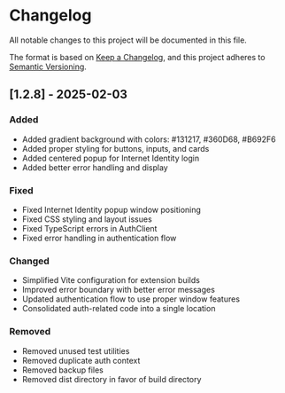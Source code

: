# Changelog

All notable changes to this project will be documented in this file.

The format is based on [Keep a Changelog](https://keepachangelog.com/en/1.0.0/),
and this project adheres to [Semantic Versioning](https://semver.org/spec/v2.0.0.html).

## [1.2.8] - 2025-02-03

### Added
- Added gradient background with colors: #131217, #360D68, #B692F6
- Added proper styling for buttons, inputs, and cards
- Added centered popup for Internet Identity login
- Added better error handling and display

### Fixed
- Fixed Internet Identity popup window positioning
- Fixed CSS styling and layout issues
- Fixed TypeScript errors in AuthClient
- Fixed error handling in authentication flow

### Changed
- Simplified Vite configuration for extension builds
- Improved error boundary with better error messages
- Updated authentication flow to use proper window features
- Consolidated auth-related code into a single location

### Removed
- Removed unused test utilities
- Removed duplicate auth context
- Removed backup files
- Removed dist directory in favor of build directory
